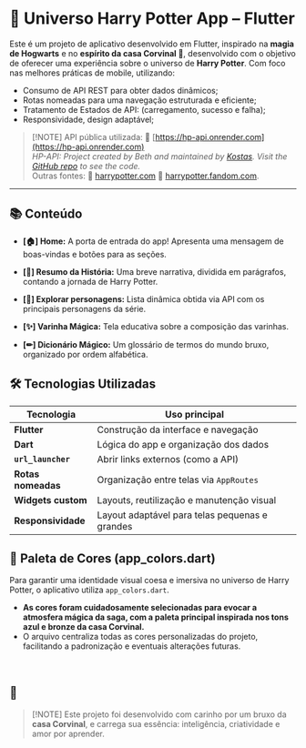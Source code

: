 # 💫 Universo Harry Potter App – Flutter
  Este é um projeto de aplicativo desenvolvido em Flutter, inspirado na **magia de Hogwarts** e no **espírito da casa Corvinal 🦅**, desenvolvido com o objetivo de oferecer uma experiência sobre o universo de **Harry Potter**. Com foco nas melhores práticas de mobile, utilizando:
- Consumo de API REST para obter dados dinâmicos;
- Rotas nomeadas para uma navegação estruturada e eficiente;
- Tratamento de Estados de API: (carregamento, sucesso e falha);
- Responsividade, design adaptável;
>
> [!NOTE]
> API pública utilizada: 🔗 [https://hp-api.onrender.com](https://hp-api.onrender.com) <br>
> *HP-API: Project created by Beth and maintained by [Kostas](https://github.com/KostaSav).*
> *Visit the [GitHub repo](https://github.com/KostaSav/hp-api) to see the code.* <br>
Outras fontes: 🔗 [harrypotter.com](https://www.harrypotter.com/) 🔗 [harrypotter.fandom.com](https://harrypotter.fandom.com/).

---

## 📚 Conteúdo
* **[🏠] Home:**
  A porta de entrada do app! Apresenta uma mensagem de boas-vindas e botões para as seções.

* **[📖] Resumo da História:**
  Uma breve narrativa, dividida em parágrafos, contando a jornada de Harry Potter.

* **[👥] Explorar personagens:**
  Lista dinâmica obtida via API com os principais personagens da série.

* **[✨] Varinha Mágica:**
  Tela educativa sobre a composição das varinhas.

* **[✏] Dicionário Mágico:**
  Um glossário de termos do mundo bruxo, organizado por ordem alfabética.

## 🛠️ Tecnologias Utilizadas
| Tecnologia         | Uso principal                                  |
| ------------------ | ---------------------------------------------- |
| **Flutter**        | Construção da interface e navegação            |
| **Dart**           | Lógica do app e organização dos dados          |
| **`url_launcher`** | Abrir links externos (como a API)              |
| **Rotas nomeadas** | Organização entre telas via `AppRoutes`        |
| **Widgets custom** | Layouts, reutilização e manutenção visual      |
| **Responsividade** | Layout adaptável para telas pequenas e grandes |

## 🎨 **Paleta de Cores (app_colors.dart)**

Para garantir uma identidade visual coesa e imersiva no universo de Harry Potter, o aplicativo utiliza `app_colors.dart`.
* **As cores foram cuidadosamente selecionadas para evocar a atmosfera mágica da saga, com a paleta principal inspirada nos tons azul e bronze da casa Corvinal.** <br>
* O arquivo centraliza todas as cores personalizadas do projeto, facilitando a padronização e eventuais alterações futuras.
<br>

## 💙
>
> [!NOTE]
> Este projeto foi desenvolvido com carinho por um bruxo da **casa Corvinal**, e carrega sua essência: inteligência, criatividade e amor por aprender.

